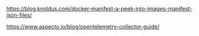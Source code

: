 

https://blog.knoldus.com/docker-manifest-a-peek-into-images-manifest-json-files/

https://www.aspecto.io/blog/opentelemetry-collector-guide/